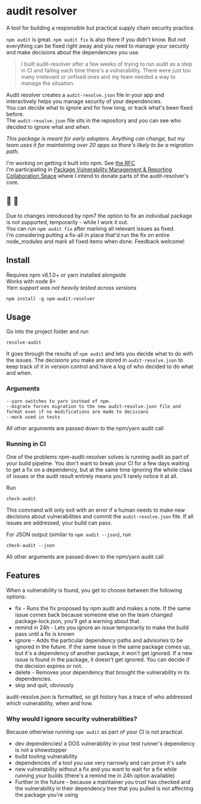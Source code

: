 # audit resolver

A tool for building a responsible but practical supply chain security practice.

`npm audit` is great. `npm audit fix` is also there if you didn't know. But not everything can be fixed right away and you need to manage your security and make decisions about the dependencies you use.

> I built audit-resolver after a few weeks of trying to run audit as a step in CI and failing each time there's a vulnerability. There were just too many irrelevant or unfixed ones and my team needed a way to manage the situation. 

Audit resolver creates a `audit-resolve.json` file in your app and interactively helps you manage security of your dependencies.  
You can decide what to ignore and for how long, or track what's been fixed before.  
The `audit-resolve.json` file sits in the repository and you can see who decided to ignore what and when.

*This package is meant for early adopters. Anything can change, but my team uses it for maintaining over 20 apps so there's likely to be a migration path.*

I'm working on getting it built into npm. See [the RFC](https://github.com/npm/rfcs/pull/18)  
I'm participating in [Package Vulnerability Management & Reporting Collaboration Space](https://github.com/openjs-foundation/pkg-vuln-collab-space) where I intend to donate parts of the audit-resolver's core.

## 👷 🚧
Due to changes introduced by npm7 the option to fix an individual package is not supported, temporarily - while I work it out.  
You can run `npm audit fix` after marking all relevant issues as fixed.  
I'm considering putting a fix-all in place that'd run the fix on entire node_modules and mark all fixed items when done. Feedback welcome!
## Install

Requires npm v6.1.0+ or yarn installed alongside   
Works with node 8+  
*Yarn support was not heavily tested across versions*

```
npm install -g npm-audit-resolver
```

## Usage

Go into the project folder and run

```
resolve-audit
```

It goes through the results of `npm audit` and lets you decide what to do with the issues.
The decisions you make are stored in `audit-resolve.json` to keep track of it in version control and have a log of who decided to do what and when.

### Arguments 

```
--yarn switches to yarn instead of npm.
--migrate forces migration to the new audit-resolve.json file and format even if no modifications are made to decisions
--mock used in tests
```

All other arguments are passed down to the npm/yarn audit call

### Running in CI

One of the problems npm-audit-resolver solves is running audit as part of your build pipeline.
You don't want to break your CI for a few days waiting to get a fix on a dependency, but at the same time ignoring the whole class of issues or the audit result entirely means you'll rarely notice it at all.

Run
```
check-audit
```

This command will only exit with an error if a human needs to make new decisions about vulnerabilities and commit the `audit-resolve.json` file. If all issues are addressed, your build can pass.

For JSON output (similar to `npm audit --json`), run
```
check-audit --json
```

All other arguments are passed down to the npm/yarn audit call

## Features

When a vulnerability is found, you get to choose between the following options:

- fix - Runs the fix proposed by npm audit and makes a note. If the same issue comes back because someone else on the team changed package-lock.json, you'll get a warning about that.
- remind in 24h - Lets you ignore an issue temporarily to make the build pass until a fix is known
- ignore - Adds the particular dependency paths and advisories to be ignored in the future. If the same issue in the same package comes up, but it's a dependency of another package, it won't get ignored. If a new issue is found in the package, it doesn't get ignored. You can decide if the decision expires or not.
- delete - Removes your dependency that brought the vulnerability in its dependencies.
- skip and quit, obviously

audit-resolve.json is formatted, so git history has a trace of who addressed which vulnerability, when and how.

### Why would I ignore security vulnerabilities?

Because otherwise running `npm audit` as part of your CI is not practical.

- dev dependencies! a DOS vulnerability in your test runner's dependency is not a showstopper
- build tooling vulnerability
- dependencies of a tool you use very narrowly and can prove it's safe
- new vulnerability without a fix and you want to wait for a fix while running your builds (there's a remind me in 24h option available)
- Further in the future - because a maintainer you trust has checked and the vulnerability in their dependency tree that you pulled is not affecting the package you're using
